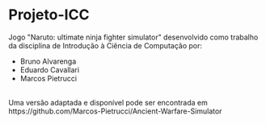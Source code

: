 # Projeto-ICC
Jogo "Naruto: ultimate ninja fighter simulator" desenvolvido como trabalho da disciplina de Introdução à Ciência de Computação por:
<ul>
  <li>Bruno Alvarenga</li>
  <li>Eduardo Cavallari</li>
  <li>Marcos Pietrucci</li>
</ul>
<br>
Uma versão adaptada e disponível pode ser encontrada em https://github.com/Marcos-Pietrucci/Ancient-Warfare-Simulator 
